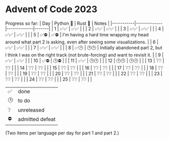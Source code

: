 # Advent of Code 2023

Progress so far:
| Day       | Python 🐍  | Rust 🦀     | Notes |
|-----------|-------------|-------------|-------|
| 1   | ✅✅  | ✅✅ | |
| 2   | ✅✅  | ✅✅ | |
| 3   | ✅✅  | ✅✅ | |
| 4   | ✅✅  | ✅✅ | |
| 5   | ✅⛔  | ✅⛔ | I'm having a hard time wrapping my head around what part 2 is asking, even after seeing some visualizations. |
| 6   | ✅✅  | ✅✅ | |
| 7   | ✅✅  | ✅✅ | |
| 8   | ✅🕒  | 🕒🕒 | Initially abandoned part 2, but I think I was on the right track (not brute-forcing) and want to revisit it. |
| 9   | ✅✅  | ✅✅ | |
| 10   | ✅⛔  | 🕒⛔ | |
| 11   | ✅✅  | 🕒🕒 | |
| 12   | 🕒🕒  | 🕒🕒 | |
| 13   | ❔❔  | ❔❔ | |
| 14   | ❔❔  | ❔❔ | |
| 15   | ❔❔  | ❔❔ | |
| 16   | ❔❔  | ❔❔ | |
| 17   | ❔❔  | ❔❔ | |
| 18   | ❔❔  | ❔❔ | |
| 19   | ❔❔  | ❔❔ | |
| 20   | ❔❔  | ❔❔ | |
| 21   | ❔❔  | ❔❔ | |
| 22   | ❔❔  | ❔❔ | |
| 23   | ❔❔  | ❔❔ | |
| 24   | ❔❔  | ❔❔ | |
| 25   | ❔❔  | ❔❔ | |

| | |
| -- | -- |
| ✅ | done |
| 🕒| to do |
|❔| unreleased |
| ⛔ | admitted defeat |

(Two items per language per day for part 1 and part 2.)
